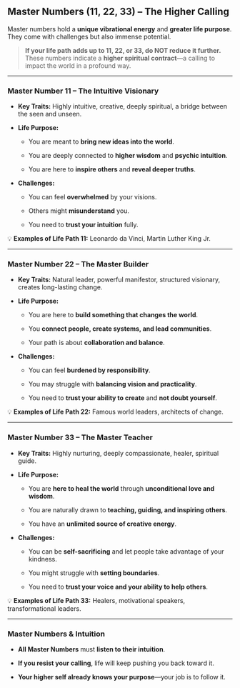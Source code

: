 

## **Master Numbers (11, 22, 33) – The Higher Calling**

Master numbers hold a **unique vibrational energy** and **greater life purpose**. They come with challenges but also immense potential.

> **If your life path adds up to 11, 22, or 33, do NOT reduce it further.** These numbers indicate a **higher spiritual contract**—a calling to impact the world in a profound way.

---

### **Master Number 11 – The Intuitive Visionary**

- **Key Traits:** Highly intuitive, creative, deeply spiritual, a bridge between the seen and unseen.
    
- **Life Purpose:**
    
    - You are meant to **bring new ideas into the world**.
        
    - You are deeply connected to **higher wisdom** and **psychic intuition**.
        
    - You are here to **inspire others** and **reveal deeper truths**.
        
- **Challenges:**
    
    - You can feel **overwhelmed** by your visions.
        
    - Others might **misunderstand** you.
        
    - You need to **trust your intuition** fully.
        

💡 **Examples of Life Path 11:** Leonardo da Vinci, Martin Luther King Jr.

---

### **Master Number 22 – The Master Builder**

- **Key Traits:** Natural leader, powerful manifestor, structured visionary, creates long-lasting change.
    
- **Life Purpose:**
    
    - You are here to **build something that changes the world**.
        
    - You **connect people, create systems, and lead communities**.
        
    - Your path is about **collaboration and balance**.
        
- **Challenges:**
    
    - You can feel **burdened by responsibility**.
        
    - You may struggle with **balancing vision and practicality**.
        
    - You need to **trust your ability to create** and **not doubt yourself**.
        

💡 **Examples of Life Path 22:** Famous world leaders, architects of change.

---

### **Master Number 33 – The Master Teacher**

- **Key Traits:** Highly nurturing, deeply compassionate, healer, spiritual guide.
    
- **Life Purpose:**
    
    - You are **here to heal the world** through **unconditional love and wisdom**.
        
    - You are naturally drawn to **teaching, guiding, and inspiring others**.
        
    - You have an **unlimited source of creative energy**.
        
- **Challenges:**
    
    - You can be **self-sacrificing** and let people take advantage of your kindness.
        
    - You might struggle with **setting boundaries**.
        
    - You need to **trust your voice and your ability to help others**.
        

💡 **Examples of Life Path 33:** Healers, motivational speakers, transformational leaders.

---

### **Master Numbers & Intuition**

- **All Master Numbers** must **listen to their intuition**.
    
- **If you resist your calling**, life will keep pushing you back toward it.
    
- **Your higher self already knows your purpose**—your job is to follow it.